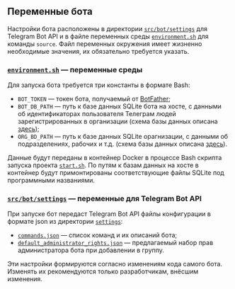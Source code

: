 ## Переменные бота

Настройки бота расположены в директории [`src/bot/settings`](../src/bot/settings) для Telegram Bot API и в файле переменных среды [`environment.sh`](../environment.sh) для команды `source`. Файл переменных окружения имеет жизненно необходимые значения, их обязательно требуется указать.


### [`environment.sh`](../environment.sh) — переменные среды

Для запуска бота требуется три константы в формате Bash:

* `BOT_TOKEN` — токен бота, получаемый от [BotFather](https://t.me/BotFather);
* `BOT_DB_PATH` — путь к базе данных SQLite бота на хосте, с данными об идентификаторах пользователя Телеграм людей зарегистрированных в организации (схема базы данных описана [здесь](/home/zaboal/work/templates/database-schemas/sql/organizational_structure/organizational_structure.sql));
* `ORG_BD_PATH` — путь к базе данных SQLite орагнизации, с данными об подразделениях, рабочих и т.д. (схема базы данных описана [здесь](/home/zaboal/work/templates/database-schemas/sql/organizational_structure/organizational_structure.sql)).

Данные будут переданы в контейнер Docker в процессе Bash скрипта запуска проекта [`start.sh`](../start.sh). По путям к базам данных на хосте в контейнер будут примонтированы соответствующие файлы SQLite под программными названиями.


### [`src/bot/settings`](../src/bot/bot.ts) — переменные для Telegram Bot API

При запуске бот передаст Telegram Bot API файлы конфигурации в формате json из директории [`settings`](../src/bot/settings/):

* [`commands.json`](../src/bot/settings/commands.json) — список команд и их описаний бота;
* [`default_administrator_rights.json`](../src/bot/settings/default_administrator_rights.json) — предлагаемый набор прав администратора бота при добавлении в группу.

Эти настройки формируются согласно изменениям кода самого бота. Изменять их рекомендуются только разработчикам, внёсшим изменения.